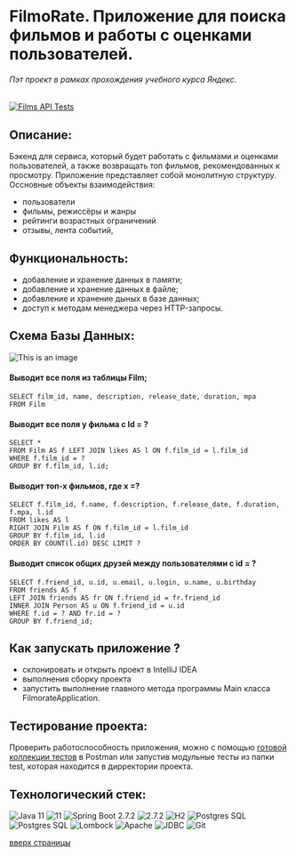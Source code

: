 # FilmoRate. Приложение для поиска фильмов и работы с оценками пользователей.
###### Пэт проект в рамках прохождения учебного курса Яндекс.
    
    
[![Films API Tests](https://github.com/Gidrosliv/javafilmorate/actions/workflows/api-tests.yml/badge.svg)](https://github.com/Gidrosliv/javafilmorate/actions/workflows/api-tests.yml)
        
## Описание:

Бэкенд для сервиса, который будет работать с фильмами и оценками пользователей, а также возвращать топ фильмов, рекомендованных к просмотру.
Приложение представляет собой монолитную структуру. Оcсновные объекты взаимодействия:

* пользователи
* фильмы, режиссёры и жанры
* рейтинги возрастных ограничений
* отзывы, лента событий, 


## Функциональность:
- добавление и хранение данных в памяти;
- добавление и хранение данных в файле;
- добавление и хранение дыных в базе данных;
- доступ к методам менеджера через HTTP-запросы.


## Схема Базы Данных:
![This is an image](https://github.com/Gidrosliv/java-filmorate/blob/main/src/main/resources/schemaNew.png)

#### Выводит все поля из таблицы Film; 
``` 
SELECT film_id, name, description, release_date, duration, mpa
FROM Film
```

#### Выводит все поля у фильма с Id = ?
```
SELECT * 
FROM Film AS f LEFT JOIN likes AS l ON f.film_id = l.film_id 
WHERE f.film_id = ? 
GROUP BY f.film_id, l.id;
```

#### Выводит топ-х фильмов, где х =?
```
SELECT f.film_id, f.name, f.description, f.release_date, f.duration, f.mpa, l.id 
FROM likes AS l 
RIGHT JOIN Film AS f ON f.film_id = l.film_id 
GROUP BY f.film_id, l.id 
ORDER BY COUNT(l.id) DESC LIMIT ?
```

#### Выводит список общих друзей между пользователями с id = ?
```
SELECT f.friend_id, u.id, u.email, u.login, u.name, u.birthday 
FROM friends AS f 
LEFT JOIN friends AS fr ON f.friend_id = fr.friend_id 
INNER JOIN Person AS u ON f.friend_id = u.id 
WHERE f.id = ? AND fr.id = ? 
GROUP BY f.friend_id;
```

## Как запускать приложение ?

* склонировать и открыть проект в IntelliJ IDEA 
* выполнения сборку проекта
* запустить выполнение главного метода программы Main класса FilmorateApplication.

## Тестирование проекта:

Проверить работоспособность приложения, можно с помощью [готовой коллекции тестов](https://github.com/devShurakov/java-filmorate/tree/main/postman) в Postman или запустив модульные тесты из папки test, которая находится в дирректории проекта.

##  Технологический стек:
![Java 11](https://img.shields.io/badge/-Java-green) ![11](https://img.shields.io/badge/-11-orange) ![Spring Boot 2.7.2 ](https://img.shields.io/badge/-Spring%20Boot-blue) ![2.7.2 ](https://img.shields.io/badge/-2.7.2-orange) ![H2](https://img.shields.io/badge/-H2-green) ![Postgres SQL](https://img.shields.io/badge/-Postgres%20SQL-brightgreen) ![Postgres SQL](https://img.shields.io/badge/-11--alpine%20-orange) ![Lombock](https://img.shields.io/badge/-Lombok%201.18.24-lightgrey) ![Apache](https://img.shields.io/badge/-Apache%20Maven%204.0.0-blue) ![JDBC](https://img.shields.io/badge/-JDBC-green) ![Git](https://badgen.net/badge/icon/github?icon=github&label)     


<a href="#" onClick="scroll(0,0); return false" title="наверх">вверх страницы</a>



